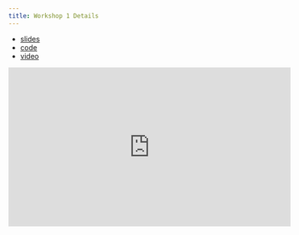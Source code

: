 ```yaml
---
title: Workshop 1 Details
---
```


* [slides](workshop.html)
* [code](https://github.com/idealabasu/project_msn_workshop/tree/main/workshop-1)
* [video](https://youtu.be/OOA8XUIpNlw?feature=shared)

<iframe width="560" height="315" src="https://www.youtube-nocookie.com/embed/OOA8XUIpNlw?si=PSU7xb3nOguOYCok" title="YouTube video player" frameborder="0" allow="accelerometer; autoplay; clipboard-write; encrypted-media; gyroscope; picture-in-picture; web-share" referrerpolicy="strict-origin-when-cross-origin" allowfullscreen></iframe>